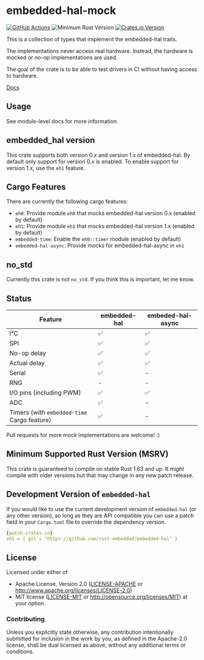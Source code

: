 # embedded-hal-mock

[![GitHub Actions][github-actions-badge]][github-actions]
![Minimum Rust Version][min-rust-badge]
[![Crates.io Version][version-badge]][crates-io]

This is a collection of types that implement the embedded-hal traits.

The implementations never access real hardware. Instead, the hardware is mocked
or no-op implementations are used.

The goal of the crate is to be able to test drivers in CI without having access
to hardware.

[Docs](https://docs.rs/embedded-hal-mock/)

## Usage

See module-level docs for more information.

## embedded_hal version

This crate supports both version 0.x and version 1.x of embedded-hal.  By default only support
for version 0.x is enabled.  To enable support for version 1.x, use the `eh1` feature.

## Cargo Features

There are currently the following cargo features:

- `eh0`: Provide module `eh0` that mocks embedded-hal version 0.x (enabled by default)
- `eh1`: Provide module `eh1` that mocks embedded-hal version 1.x (enabled by default)
- `embedded-time`: Enable the `eh0::timer` module (enabled by default)
- `embedded-hal-async`: Provide mocks for embedded-hal-async in `eh1`

## no\_std

Currently this crate is not `no_std`. If you think this is important, let
me know.

## Status

| Feature                                     | embedded-hal | embeded-hal-async |
|---------------------------------------------|--------------|-------------------|
| I²C                                         | ✅           | ✅               |
| SPI                                         | ✅           | ✅               |
| No-op delay                                 | ✅           | ✅               |
| Actual delay                                | ✅           | ✅               |
| Serial                                      | ✅           | -                |
| RNG                                         | -            | -                |
| I/O pins (including PWM)                    | ✅           | ✅               |
| ADC                                         | ✅           | -                |
| Timers (with `embedded-time` Cargo feature) | ✅           | -                |

Pull requests for more mock implementations are welcome! :)

## Minimum Supported Rust Version (MSRV)

This crate is guaranteed to compile on stable Rust 1.63 and up. It *might*
compile with older versions but that may change in any new patch release.

## Development Version of `embedded-hal`

If you would like to use the current development version of `embedded-hal` (or any other version),
so long as they are API compatible you can use a patch field in your `Cargo.toml` file to override
the dependency version.

```yaml
[patch.crates-io]
eh1 = { git = "https://github.com/rust-embedded/embedded-hal" }
```

## License

Licensed under either of

 * Apache License, Version 2.0 ([LICENSE-APACHE](LICENSE-APACHE) or
   http://www.apache.org/licenses/LICENSE-2.0)
 * MIT license ([LICENSE-MIT](LICENSE-MIT) or
   http://opensource.org/licenses/MIT) at your option.

### Contributing

Unless you explicitly state otherwise, any contribution intentionally submitted
for inclusion in the work by you, as defined in the Apache-2.0 license, shall
be dual licensed as above, without any additional terms or conditions.

<!-- Badges -->
[github-actions]: https://github.com/dbrgn/embedded-hal-mock/actions/workflows/ci.yml
[github-actions-badge]: https://github.com/dbrgn/embedded-hal-mock/actions/workflows/ci.yml/badge.svg
[min-rust-badge]: https://img.shields.io/badge/rustc-1.63+-blue.svg
[crates-io]: https://crates.io/crates/embedded-hal-mock
[version-badge]: https://img.shields.io/crates/v/embedded-hal-mock.svg
